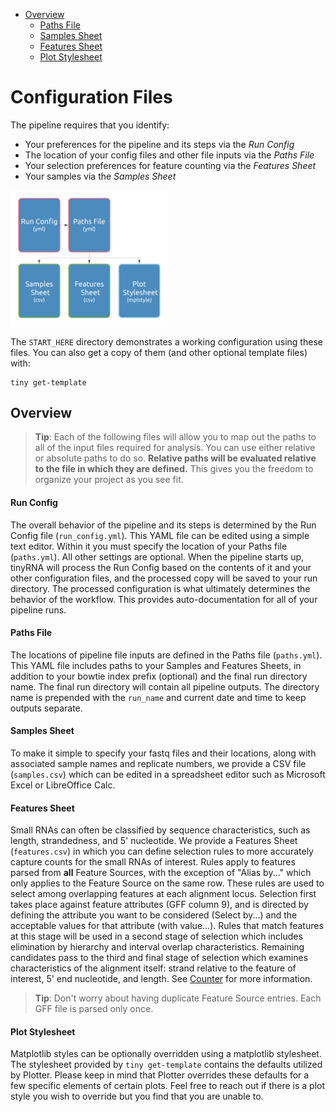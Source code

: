 - [Overview](#run-config)
    - [Paths File](#paths-file)
    - [Samples Sheet](#samples-sheet)
    - [Features Sheet](#features-sheet)
    - [Plot Stylesheet](#plot-sheet)

# Configuration Files
The pipeline requires that you identify:
- Your preferences for the pipeline and its steps via the *Run Config*
- The location of your config files and other file inputs via the *Paths File*
- Your selection preferences for feature counting via the *Features Sheet*
- Your samples via the *Samples Sheet*

<img src="../images/config-files.png" width="50%" alt="[Configuration File Diagram]">

The `START_HERE` directory demonstrates a working configuration using these files. You can also get a copy of them (and other optional template files) with:
```
tiny get-template
```

## Overview

>**Tip**: Each of the following files will allow you to map out the paths to all of the input files required for analysis. You can use either relative or absolute paths to do so. **Relative paths will be evaluated relative to the file in which they are defined.** This gives you the freedom to organize your project as you see fit.

#### Run Config

The overall behavior of the pipeline and its steps is determined by the Run Config file (`run_config.yml`). This YAML file can be edited using a simple text editor. Within it you must specify the location of your Paths file (`paths.yml`). All other settings are optional. When the pipeline starts up, tinyRNA will process the Run Config based on the contents of it and your other configuration files, and the processed copy will be saved to your run directory. The processed configuration is what ultimately determines the behavior of the workflow. This provides auto-documentation for all of your pipeline runs.

#### Paths File

The locations of pipeline file inputs are defined in the Paths file (`paths.yml`). This YAML file includes paths to your Samples and Features Sheets, in addition to your bowtie index prefix (optional) and the final run directory name. The final run directory will contain all pipeline outputs. The directory name is prepended with the `run_name` and current date and time to keep outputs separate.

#### Samples Sheet

To make it simple to specify your fastq files and their locations, along with associated sample names and replicate numbers, we provide a CSV file (`samples.csv`) which can be edited in a spreadsheet editor such as Microsoft Excel or LibreOffice Calc.

#### Features Sheet

Small RNAs can often be classified by sequence characteristics, such as length, strandedness, and 5' nucleotide. We provide a Features Sheet (`features.csv`) in which you can define selection rules to more accurately capture counts for the small RNAs of interest.  Rules apply to features parsed from **all** Feature Sources, with the exception of "Alias by..." which only applies to the Feature Source on the same row. These rules are used to select among overlapping features at each alignment locus. Selection first takes place against feature attributes (GFF column 9), and is directed by defining the attribute you want to be considered (Select by...) and the acceptable values for that attribute (with value...). Rules that match features at this stage will be used in a second stage of selection which includes elimination by hierarchy and interval overlap characteristics. Remaining candidates pass to the third and final stage of selection which examines characteristics of the alignment itself: strand relative to the feature of interest, 5' end nucleotide, and length. See [Counter](doc/Counter.md) for more information.

>**Tip**: Don't worry about having duplicate Feature Source entries. Each GFF file is parsed only once.

#### Plot Stylesheet

Matplotlib styles can be optionally overridden using a matplotlib stylesheet. The stylesheet provided by `tiny get-template` contains the defaults utilized by Plotter. Please keep in mind that Plotter overrides these defaults for a few specific elements of certain plots. Feel free to reach out if there is a plot style you wish to override but you find that you are unable to.